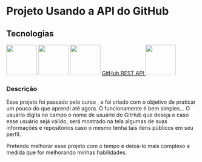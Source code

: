 <h1>Projeto Usando a API do GitHub</h1>

<h2>Tecnologias</h2>

<img src="https://cdn.jsdelivr.net/gh/devicons/devicon/icons/html5/html5-original.svg" width="80px"/>
<img src="https://cdn.jsdelivr.net/gh/devicons/devicon/icons/css3/css3-original.svg" width="80px"/>
<img src="https://cdn.jsdelivr.net/gh/devicons/devicon/icons/javascript/javascript-original.svg" width="80px"/>
<a href="https://docs.github.com/en/rest?apiVersion=2022-11-28">GitHub REST API <img     src="https://cdn.jsdelivr.net/gh/devicons/devicon/icons/github/github-original.svg" width="80px"/></a>     

<section class="description">
    <h3>Descrição</h3>
    <p>Esse projeto foi passado pelo curso <DevQuest>, e foi criado com o objetivo de praticar um pouco do que aprendi até agora. O funcionamente é bem simples... O usuário digita no campo o nome de usuário do GitHub que deseja e caso esse usuário sejá válido, será mostrado na tela algumas de suas informações e repositórios caso o mesmo tenha tais itens públicos em seu perfil.</p>
    <p>Pretendo melhorar esse projeto com o tempo e deixá-lo mais complexo a medida que for melhorando minhas habilidades.</p>
</section>

